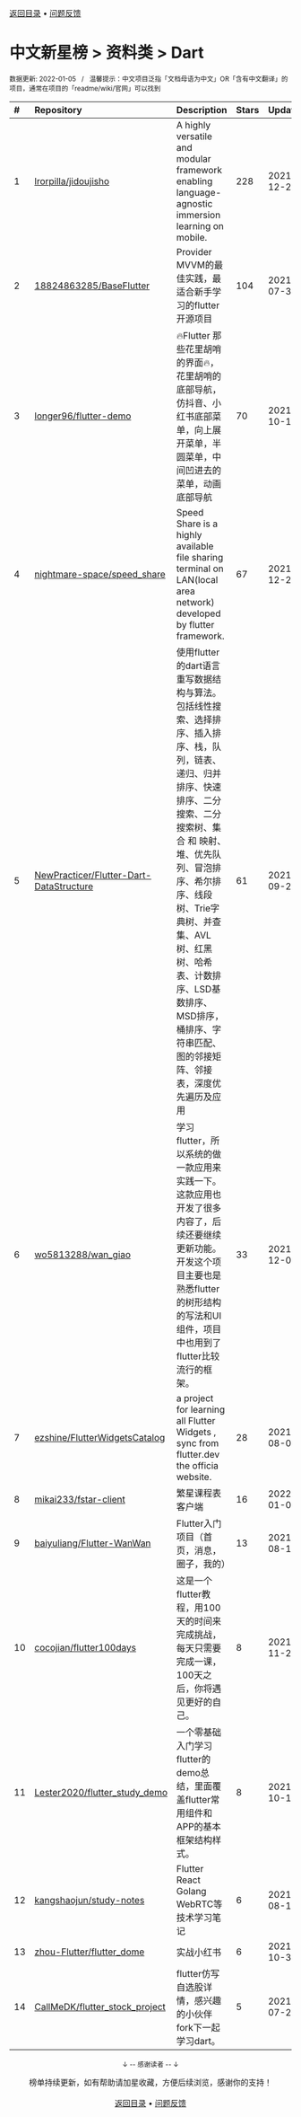 <a href="https://gitee.com/GrowingGit/GitHub-Chinese-Top-Charts#github中文排行榜">返回目录</a> • <a href="/content/docs/feedback.md">问题反馈</a>

# 中文新星榜 > 资料类 > Dart
<sub>数据更新: 2022-01-05&nbsp;&nbsp;&nbsp;/&nbsp;&nbsp;&nbsp;温馨提示：中文项目泛指「文档母语为中文」OR「含有中文翻译」的项目，通常在项目的「readme/wiki/官网」可以找到</sub>

|#|Repository|Description|Stars|Updated|Created|
|:-|:-|:-|:-|:-|:-|
|1|[lrorpilla/jidoujisho](https://gitee.com/lrorpilla/jidoujisho)|A highly versatile and modular framework enabling language-agnostic immersion learning on mobile.|228|2021-12-29|2021-01-31|
|2|[18824863285/BaseFlutter](https://gitee.com/18824863285/BaseFlutter)|Provider MVVM的最佳实践，最适合新手学习的flutter开源项目|104|2021-07-30|2021-03-28|
|3|[longer96/flutter-demo](https://gitee.com/longer96/flutter-demo)|🔥Flutter 那些花里胡哨的界面🔥，花里胡哨的底部导航，仿抖音、小红书底部菜单，向上展开菜单，半圆菜单，中间凹进去的菜单，动画底部导航|70|2021-10-14|2021-06-21|
|4|[nightmare-space/speed_share](https://gitee.com/nightmare-space/speed_share)|Speed Share is a highly available file sharing terminal on LAN(local area network) developed by flutter framework.|67|2021-12-24|2021-02-12|
|5|[NewPracticer/Flutter-Dart-DataStructure](https://gitee.com/NewPracticer/Flutter-Dart-DataStructure)|使用flutter的dart语言重写数据结构与算法。包括线性搜索、选择排序、插入排序、栈，队列，链表、递归、归并排序、快速排序、二分搜索、二分搜索树、集合 和 映射、堆、优先队列、冒泡排序、希尔排序、线段树、Trie字典树、并查集、AVL树、红黑树、哈希表、计数排序、LSD基数排序、MSD排序，桶排序、字符串匹配、图的邻接矩阵、邻接表，深度优先遍历及应用|61|2021-09-24|2021-07-19|
|6|[wo5813288/wan_giao](https://gitee.com/wo5813288/wan_giao)|学习flutter，所以系统的做一款应用来实践一下。这款应用也开发了很多内容了，后续还要继续更新功能。开发这个项目主要也是熟悉flutter的树形结构的写法和UI组件，项目中也用到了flutter比较流行的框架。|33|2021-12-09|2021-06-12|
|7|[ezshine/FlutterWidgetsCatalog](https://gitee.com/ezshine/FlutterWidgetsCatalog)|a project for learning all Flutter Widgets , sync from flutter.dev the officia website.|28|2021-08-04|2021-03-16|
|8|[mikai233/fstar-client](https://gitee.com/mikai233/fstar-client)|繁星课程表客户端|16|2022-01-02|2021-01-20|
|9|[baiyuliang/Flutter-WanWan](https://gitee.com/baiyuliang/Flutter-WanWan)|Flutter入门项目（首页，消息，圈子，我的）|13|2021-08-17|2021-03-26|
|10|[cocojian/flutter100days](https://gitee.com/cocojian/flutter100days)|这是一个flutter教程，用100天的时间来完成挑战，每天只需要完成一课，100天之后，你将遇见更好的自己。|8|2021-11-24|2021-11-21|
|11|[Lester2020/flutter_study_demo](https://gitee.com/Lester2020/flutter_study_demo)|一个零基础入门学习flutter的demo总结，里面覆盖flutter常用组件和APP的基本框架结构样式。|8|2021-10-14|2021-08-27|
|12|[kangshaojun/study-notes](https://gitee.com/kangshaojun/study-notes)|Flutter React Golang WebRTC等技术学习笔记|6|2021-08-14|2021-07-16|
|13|[zhou-Flutter/flutter_dome](https://gitee.com/zhou-Flutter/flutter_dome)|实战小红书|6|2021-10-31|2021-06-15|
|14|[CallMeDK/flutter_stock_project](https://gitee.com/CallMeDK/flutter_stock_project)|flutter仿写自选股详情，感兴趣的小伙伴fork下一起学习dart。|5|2021-07-26|2021-07-26|

<div align="center">
    <p><sub>↓ -- 感谢读者 -- ↓</sub></p>
    榜单持续更新，如有帮助请加星收藏，方便后续浏览，感谢你的支持！
</div>

<br/>

<div align="center"><a href="https://gitee.com/GrowingGit/GitHub-Chinese-Top-Charts#github中文排行榜">返回目录</a> • <a href="/content/docs/feedback.md">问题反馈</a></div>
